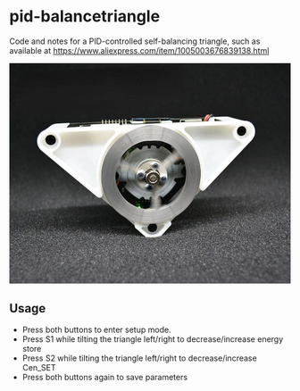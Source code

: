 # pid-balancetriangle
Code and notes for a PID-controlled self-balancing triangle, such as available at https://www.aliexpress.com/item/1005003676839138.html

![](images/balancetriangle.jpg)


## Usage
- Press both buttons to enter setup mode.
- Press S1 while tilting the triangle left/right to decrease/increase energy store
- Press S2 while tilting the triangle left/right to decrease/increase Cen_SET
- Press both buttons again to save parameters
